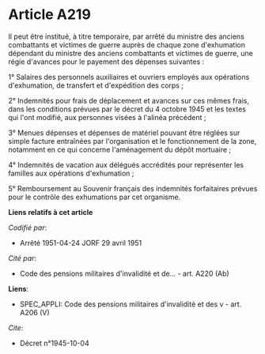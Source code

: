 # Article A219

Il peut être institué, à titre temporaire, par arrêté du ministre des anciens combattants et victimes de guerre auprès de
chaque zone d'exhumation dépendant du ministre des anciens combattants et victimes de guerre, une régie d'avances pour le
payement des dépenses suivantes :

1° Salaires des personnels auxiliaires et ouvriers employés aux opérations d'exhumation, de transfert et d'expédition des
corps ;

2° Indemnités pour frais de déplacement et avances sur ces mêmes frais, dans les conditions prévues par le décret du 4
octobre 1945 et les textes qui l'ont modifié, aux personnes visées à l'alinéa précédent ;

3° Menues dépenses et dépenses de matériel pouvant être réglées sur simple facture entraînées par l'organisation et le
fonctionnement de la zone, notamment en ce qui concerne l'aménagement du dépôt mortuaire ;

4° Indemnités de vacation aux délégués accrédités pour représenter les familles aux opérations d'exhumation ;

5° Remboursement au Souvenir français des indemnités forfaitaires prévues pour le contrôle des exhumations par cet organisme.

**Liens relatifs à cet article**

_Codifié par_:

  - Arrêté 1951-04-24 JORF 29 avril 1951

_Cité par_:

  - Code des pensions militaires d'invalidité et de... - art. A220 (Ab)

**Liens**:

  - SPEC_APPLI: Code des pensions militaires d'invalidité et des v - art. A206 (V)

_Cite_:

  - Décret n°1945-10-04
